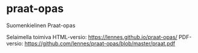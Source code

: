 # praat-opas
Suomenkielinen Praat-opas

Selaimella toimiva HTML-versio: https://lennes.github.io/praat-opas/
PDF-versio: https://github.com/lennes/praat-opas/blob/master/praat.pdf
